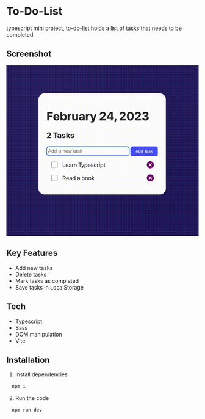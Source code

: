 # To-Do-List

typescript mini project, to-do-list holds a list of tasks that needs to be completed.

## Screenshot

![Screenshot](./public/miniTodos.gif)

## Key Features

- Add new tasks
- Delete tasks
- Mark tasks as completed
- Save tasks in LocalStorage

## Tech

- Typescript
- Sass
- DOM manipulation
- Vite

## Installation

1. Install dependencies

```bash
  npm i
```

2. Run the code

```bash
  npm run dev
```

